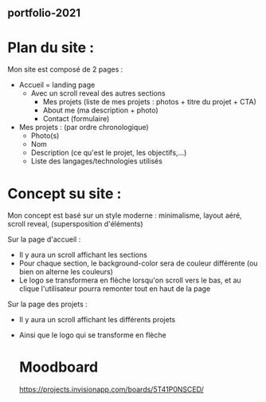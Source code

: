 ## portfolio-2021


# Plan du site :

Mon site est composé de 2 pages :
- Accueil = landing page 
  - Avec un scroll reveal des autres sections
    - Mes projets (liste de mes projets : photos + titre du projet + CTA)
    - About me (ma description + photo)
    - Contact (formulaire)
- Mes projets : (par ordre chronologique)
  - Photo(s)
  - Nom
  - Description (ce qu'est le projet, les objectifs,...)
  - Liste des langages/technologies utilisés


# Concept su site :

Mon concept est basé sur un style moderne : minimalisme, layout aéré, scroll reveal, (supersposition d'éléments)

Sur la page d'accueil : 
- Il y aura un scroll affichant les sections
- Pour chaque section, le background-color sera de couleur différente (ou bien on alterne les couleurs)
- Le logo se transformera en flèche lorsqu'on scroll vers le bas, et au clique l'utilisateur pourra remonter tout en haut de la page

Sur la page des projets :
- Il y aura un scroll affichant les différents projets
- Ainsi que le logo qui se transforme en flèche



  # Moodboard 
  https://projects.invisionapp.com/boards/5T41P0NSCED/

